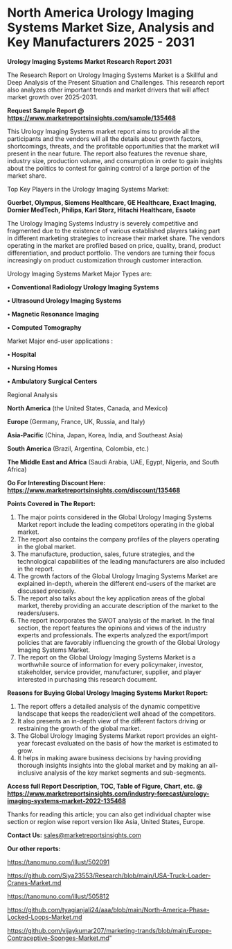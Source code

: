  # North America Urology Imaging Systems Market Size, Analysis and Key Manufacturers 2025 - 2031

<strong>Urology Imaging Systems Market Research Report 2031</strong>

The Research Report on Urology Imaging Systems Market is a Skillful and Deep Analysis of the Present Situation and Challenges. This research report also analyzes other important trends and market drivers that will affect market growth over 2025-2031.

<strong>Request Sample Report @ <a href=https://www.marketreportsinsights.com/sample/135468>https://www.marketreportsinsights.com/sample/135468</a></strong>

This Urology Imaging Systems market report aims to provide all the participants and the vendors will all the details about growth factors, shortcomings, threats, and the profitable opportunities that the market will present in the near future. The report also features the revenue share, industry size, production volume, and consumption in order to gain insights about the politics to contest for gaining control of a large portion of the market share.

Top Key Players in the Urology Imaging Systems Market:

<strong>Guerbet, Olympus, Siemens Healthcare, GE Healthcare, Exact Imaging, Dornier MedTech, Philips, Karl Storz, Hitachi Healthcare, Esaote</strong>

The Urology Imaging Systems Industry is severely competitive and fragmented due to the existence of various established players taking part in different marketing strategies to increase their market share. The vendors operating in the market are profiled based on price, quality, brand, product differentiation, and product portfolio. The vendors are turning their focus increasingly on product customization through customer interaction.

Urology Imaging Systems Market Major Types are:

<strong>• Conventional Radiology Urology Imaging Systems

• Ultrasound Urology Imaging Systems

• Magnetic Resonance Imaging

• Computed Tomography</strong>

Market Major end-user applications :

<strong>• Hospital

• Nursing Homes

• Ambulatory Surgical Centers</strong>

Regional Analysis

</u><strong><b>North America</b></strong> (the United States, Canada, and Mexico)

<strong><b>Europe </b></strong>(Germany, France, UK, Russia, and Italy)

<strong><b>Asia-Pacific</b></strong> (China, Japan, Korea, India, and Southeast Asia)

<strong><b>South America</b></strong> (Brazil, Argentina, Colombia, etc.)

<strong><b>The Middle East and Africa</b></strong> (Saudi Arabia, UAE, Egypt, Nigeria, and South Africa)

<strong>Go For Interesting Discount Here: <a href=https://www.marketreportsinsights.com/discount/135468>https://www.marketreportsinsights.com/discount/135468</a></strong>

<strong>Points Covered in The Report:</strong>
<ol>
  <li>The major points considered in the Global Urology Imaging Systems Market report include the leading competitors operating in the global market.</li>
  <li>The report also contains the company profiles of the players operating in the global market.</li>
  <li>The manufacture, production, sales, future strategies, and the technological capabilities of the leading manufacturers are also included in the report.</li>
  <li>The growth factors of the Global Urology Imaging Systems Market are explained in-depth, wherein the different end-users of the market are discussed precisely.</li>
  <li>The report also talks about the key application areas of the global market, thereby providing an accurate description of the market to the readers/users.</li>
  <li>The report incorporates the SWOT analysis of the market. In the final section, the report features the opinions and views of the industry experts and professionals. The experts analyzed the export/import policies that are favorably influencing the growth of the Global Urology Imaging Systems Market.</li>
  <li>The report on the Global Urology Imaging Systems Market is a worthwhile source of information for every policymaker, investor, stakeholder, service provider, manufacturer, supplier, and player interested in purchasing this research document.</li>
</ol>
<strong>Reasons for Buying Global Urology Imaging Systems Market Report:</strong>

<ol>
  <li>The report offers a detailed analysis of the dynamic competitive landscape that keeps the reader/client well ahead of the competitors.</li>
  <li>It also presents an in-depth view of the different factors driving or restraining the growth of the global market.</li>
  <li>The Global Urology Imaging Systems Market report provides an eight-year forecast evaluated on the basis of how the market is estimated to grow.</li>
  <li>It helps in making aware business decisions by having providing thorough insights insights into the global market and by making an all-inclusive analysis of the key market segments and sub-segments.</li>
</ol>
<strong>Access full Report Description, TOC, Table of Figure, Chart, etc. @ <a href=https://www.marketreportsinsights.com/industry-forecast/urology-imaging-systems-market-2022-135468>https://www.marketreportsinsights.com/industry-forecast/urology-imaging-systems-market-2022-135468</a></strong>


Thanks for reading this article; you can also get individual chapter wise section or region wise report version like Asia, United States, Europe.

<strong>Contact Us:</strong>
sales@marketreportsinsights.com

<strong>Our other reports:</strong>

<a href=https://tanomuno.com/illust/502091>https://tanomuno.com/illust/502091</a>

<a href=https://github.com/Siya23553/Research/blob/main/USA-Truck-Loader-Cranes-Market.md>https://github.com/Siya23553/Research/blob/main/USA-Truck-Loader-Cranes-Market.md</a>

<a href=https://tanomuno.com/illust/505812>https://tanomuno.com/illust/505812</a>

<a href=https://github.com/tyagianjali24/aaa/blob/main/North-America-Phase-Locked-Loops-Market.md>https://github.com/tyagianjali24/aaa/blob/main/North-America-Phase-Locked-Loops-Market.md</a>

<a href=https://github.com/vijaykumar207/marketing-trands/blob/main/Europe-Contraceptive-Sponges-Market.md>https://github.com/vijaykumar207/marketing-trands/blob/main/Europe-Contraceptive-Sponges-Market.md</a>"

